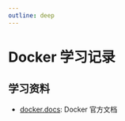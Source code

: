 ```yaml
---
outline: deep
---
```


# Docker 学习记录

## 学习资料

- [docker.docs](https://docs.docker.com): Docker 官方文档